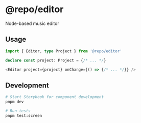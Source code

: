 # @repo/editor

Node-based music editor

## Usage

```typescript
import { Editor, type Project } from '@repo/editor'

declare const project: Project = {/* ... */}

<Editor project={project} onChange={() => {/* ... */}} />
```

## Development

```bash
# Start Storybook for component development
pnpm dev

# Run tests
pnpm test:screen
```

